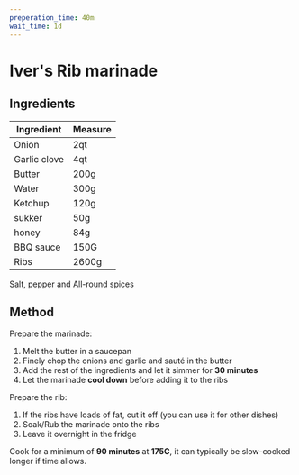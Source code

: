 ```yaml
---
preperation_time: 40m
wait_time: 1d
---
```


# Iver's Rib marinade

## Ingredients

| Ingredient   | Measure |
| ------------ | ------- |
| Onion        | 2qt     |
| Garlic clove | 4qt     |
| Butter       | 200g    |
| Water        | 300g    |
| Ketchup      | 120g    |
| sukker       | 50g     |
| honey        | 84g     |
| BBQ sauce    | 150G    |
| Ribs         | 2600g   |

Salt, pepper and All-round spices

## Method

Prepare the marinade:

1. Melt the butter in a saucepan
2. Finely chop the onions and garlic and sauté in the butter
3. Add the rest of the ingredients and let it simmer for **30 minutes**
4. Let the marinade **cool down** before adding it to the ribs

Prepare the rib:

1. If the ribs have loads of fat, cut it off (you can use it for other dishes)
2. Soak/Rub the marinade onto the ribs
3. Leave it overnight in the fridge

Cook for a minimum of **90 minutes** at **175C**, it can typically be slow-cooked longer if time allows.
